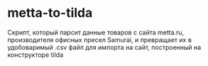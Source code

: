 # metta-to-tilda
Скрипт, который парсит данные товаров с сайта metta.ru, производителя офисных пресел Samurai, и превращает их в удобоваримый .csv файл для импорта на сайт, построенный на конструкторе tilda
